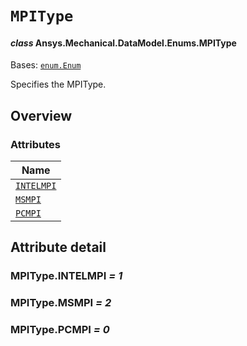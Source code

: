 # `MPIType`

<a id="ansys.mechanical.stubs.v242.Ansys.Mechanical.DataModel.Enums.MPIType"></a>

#### *class* Ansys.Mechanical.DataModel.Enums.MPIType

Bases: [`enum.Enum`](https://docs.python.org/3/library/enum.html#enum.Enum)

Specifies the MPIType.

<!-- !! processed by numpydoc !! -->

<a id="overview"></a>

## Overview

### Attributes

| Name |
| ----------------------------------- |
| [`INTELMPI`](#MPIType.INTELMPI) |
| [`MSMPI`](#MPIType.MSMPI) |
| [`PCMPI`](#MPIType.PCMPI) |

<a id="attribute-detail"></a>

## Attribute detail

<a id="MPIType.INTELMPI"></a>

### MPIType.INTELMPI *= 1*

<a id="MPIType.MSMPI"></a>

### MPIType.MSMPI *= 2*

<a id="MPIType.PCMPI"></a>

### MPIType.PCMPI *= 0*


